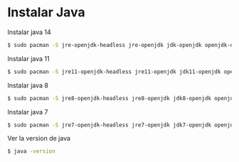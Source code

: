 # Instalar Java

Instalar java 14

```bash
$ sudo pacman -S jre-openjdk-headless jre-openjdk jdk-openjdk openjdk-doc openjdk-src
```

Instalar java 11

```bash
$ sudo pacman -S jre11-openjdk-headless jre11-openjdk jdk11-openjdk openjdk11-doc openjdk11-src
```

Instalar java 8

```bash
$ sudo pacman -S jre8-openjdk-headless jre8-openjdk jdk8-openjdk openjdk8-doc openjdk8-src
```

Instalar java 7

```bash
$ sudo pacman -S jre7-openjdk-headless jre7-openjdk jdk7-openjdk openjdk7-doc openjdk7-src
```

Ver la version de java

```bash
$ java -version
```
